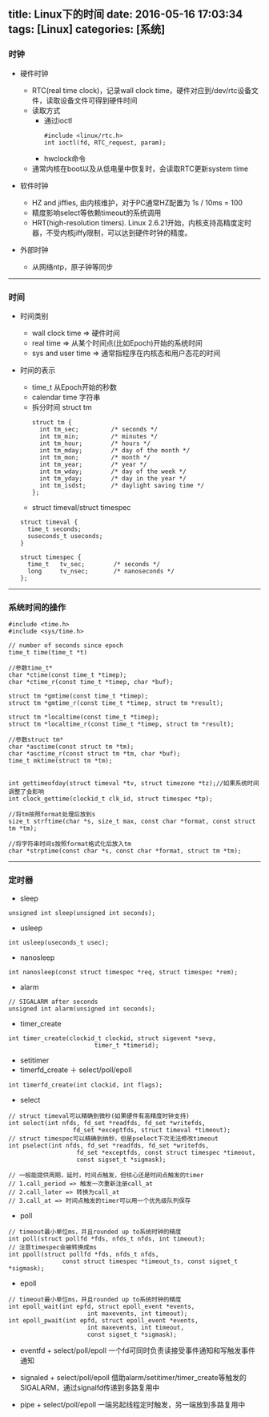 title: Linux下的时间
date: 2016-05-16 17:03:34
tags: [Linux]
categories: [系统]
---

### 时钟

+ 硬件时钟
    + RTC(real time clock)，记录wall clock time，硬件对应到/dev/rtc设备文件，读取设备文件可得到硬件时间
    + 读取方式
        + 通过ioctl
          ````
          #include <linux/rtc.h>
          int ioctl(fd, RTC_request, param);
          ````
        + hwclock命令
    + 通常内核在boot以及从低电量中恢复时，会读取RTC更新system time


+ 软件时钟
    + HZ and jiffies, 由内核维护，对于PC通常HZ配置为 1s / 10ms = 100
    + 精度影响select等依赖timeout的系统调用 
    + HRT(high-resolution timers). Linux 2.6.21开始，内核支持高精度定时器，不受内核jiffy限制，可以达到硬件时钟的精度。

+ 外部时钟
    + 从网络ntp，原子钟等同步


----

### 时间

+ 时间类别
    + wall clock time => 硬件时间
    + real time => 从某个时间点(比如Epoch)开始的系统时间
    + sys and user time => 通常指程序在内核态和用户态花的时间 

+ 时间的表示
    + time_t 从Epoch开始的秒数
    + calendar time 字符串
    + 拆分时间 struct tm
      ```
      struct tm {
        int tm_sec;         /* seconds */
        int tm_min;         /* minutes */
        int tm_hour;        /* hours */
        int tm_mday;        /* day of the month */
        int tm_mon;         /* month */
        int tm_year;        /* year */
        int tm_wday;        /* day of the week */
        int tm_yday;        /* day in the year */
        int tm_isdst;       /* daylight saving time */
      };
      ```
    + struct timeval/struct timespec
    ```
    struct timeval {
      time_t seconds;
      suseconds_t useconds;
    }

    struct timespec {
      time_t   tv_sec;        /* seconds */
      long     tv_nsec;       /* nanoseconds */
    };
    ```


----


### 系统时间的操作

```
#include <time.h>
#include <sys/time.h>

// number of seconds since epoch
time_t time(time_t *t) 

//参数time_t*
char *ctime(const time_t *timep);
char *ctime_r(const time_t *timep, char *buf);

struct tm *gmtime(const time_t *timep);
struct tm *gmtime_r(const time_t *timep, struct tm *result);

struct tm *localtime(const time_t *timep);
struct tm *localtime_r(const time_t *timep, struct tm *result);

//参数struct tm*
char *asctime(const struct tm *tm);
char *asctime_r(const struct tm *tm, char *buf);
time_t mktime(struct tm *tm);


int gettimeofday(struct timeval *tv, struct timezone *tz);//如果系统时间调整了会影响
int clock_gettime(clockid_t clk_id, struct timespec *tp);

//将tm按照format处理后放到s
size_t strftime(char *s, size_t max, const char *format, const struct tm *tm);

//将字符串时间s按照format格式化后放入tm
char *strptime(const char *s, const char *format, struct tm *tm);

```


----


### 定时器

+ sleep
```
unsigned int sleep(unsigned int seconds);
```
+ usleep 
```
int usleep(useconds_t usec);
```
+ nanosleep
```
int nanosleep(const struct timespec *req, struct timespec *rem);
```
+ alarm 
```
// SIGALARM after seconds
unsigned int alarm(unsigned int seconds);
```
+ timer_create
```
int timer_create(clockid_t clockid, struct sigevent *sevp,
                        timer_t *timerid);
```
+ setitimer 
+ timerfd_create ＋ select/poll/epoll
```
int timerfd_create(int clockid, int flags);
```
+ select 
```
// struct timeval可以精确到微秒(如果硬件有高精度时钟支持)
int select(int nfds, fd_set *readfds, fd_set *writefds,
                  fd_set *exceptfds, struct timeval *timeout);
// struct timespec可以精确到纳秒，但是pselect下次无法修改timeout 
int pselect(int nfds, fd_set *readfds, fd_set *writefds,
                   fd_set *exceptfds, const struct timespec *timeout,
                   const sigset_t *sigmask);

// 一般能提供周期，延时，时间点触发，但核心还是时间点触发的timer
// 1.call_period => 触发一次重新注册call_at
// 2.call_later => 转换为call_at 
// 3.call_at => 时间点触发的timer可以用一个优先级队列保存

```
+ poll 
```
// timeout最小单位ms，并且rounded up to系统时钟的精度
int poll(struct pollfd *fds, nfds_t nfds, int timeout);
// 注意timespec会被转换成ms
int ppoll(struct pollfd *fds, nfds_t nfds,
               const struct timespec *timeout_ts, const sigset_t *sigmask);

```
+ epoll 
```
// timeout最小单位ms，并且rounded up to系统时钟的精度
int epoll_wait(int epfd, struct epoll_event *events,
                      int maxevents, int timeout);
int epoll_pwait(int epfd, struct epoll_event *events,
                      int maxevents, int timeout,
                      const sigset_t *sigmask);
```

+ eventfd + select/poll/epoll
一个fd可同时负责读接受事件通知和写触发事件通知

+ signaled + select/poll/epoll 
借助alarm/setitimer/timer_create等触发的SIGALARM，通过signalfd传递到多路复用中

+ pipe + select/poll/epoll 
一端另起线程定时触发，另一端放到多路复用中

